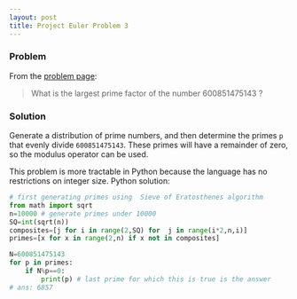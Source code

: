 ```yaml
---
layout: post
title: Project Euler Problem 3 
---
```


### Problem 
From the [problem page](https://projecteuler.net/problem=3):

>What is the largest prime factor of the number 600851475143 ?

### Solution 
Generate a distribution of prime numbers, and then determine the primes ```p``` that evenly divide ```600851475143```. These primes
will have a remainder of zero, so the modulus operator can be used. 

This problem is more tractable in Python because the language has no restrictions on integer size.
Python solution: 

```python
# first generating primes using  Sieve of Eratosthenes algorithm
from math import sqrt
n=10000 # generate primes under 10000 
SQ=int(sqrt(n))
composites=[j for i in range(2,SQ) for  j in range(i*2,n,i)]
primes=[x for x in range(2,n) if x not in composites] 

N=600851475143
for p in primes:
    if N%p==0:
        print(p) # last prime for which this is true is the answer
# ans: 6857
```
